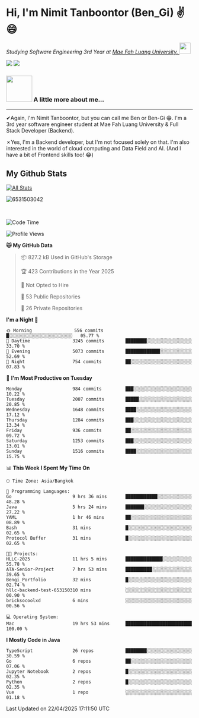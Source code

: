 # Hi, I'm Nimit Tanboontor (Ben_Gi) ✌😄
<p><em>Studying Software Engineering 3rd Year at <a href="https://en.mfu.ac.th/home.html"> Mae Fah Luang University.
</a><img src="https://media.giphy.com/media/WUlplcMpOCEmTGBtBW/giphy.gif" width="30"> </em></p>


[![](https://img.shields.io/badge/linkedin-%230077B5.svg?style=for-the-badge&logo=linkedin)]([https://www.linkedin.com/in/thanaphoom-babparn/](https://www.linkedin.com/in/nimit-tanbooutor-798139246/))
[![](https://img.shields.io/badge/Medium-12100E?style=for-the-badge&logo=medium&logoColor=white)](https://medium.com/@nimittanbooutor)

### <img src="https://media.giphy.com/media/VgCDAzcKvsR6OM0uWg/giphy.gif" width="70"> A little more about me...  

<hr> <!-- Horizontal line -->

&#10004;Again, I'm Nimit Tanboontor, but you can call me Ben or Ben-Gi 😁. I'm a 3rd year software engineer student at Mae Fah Luang University & Full Stack Developer (Backend).

&#10007;Yes, I'm a Backend developer, but I'm not focused solely on that. I'm also interested in the world of cloud computing and Data Field and AI. (And I have a bit of Frontend skills too! 😂)


## My Github Stats

[![All Stats](https://github-readme-stats.vercel.app/api?username=6531503042&show_icons=true&theme=algolia)](https://github.com/6531503042)

<p><img align="center" src="https://github-readme-streak-stats.herokuapp.com/?user=6531503042&" alt="6531503042" /></p>

<br />


<!--START_SECTION:waka-->
![Code Time](http://img.shields.io/badge/Code%20Time-486%20hrs%2027%20mins-blue)

![Profile Views](http://img.shields.io/badge/Profile%20Views-6-blue)

**🐱 My GitHub Data** 

> 📦 827.2 kB Used in GitHub's Storage 
 > 
> 🏆 423 Contributions in the Year 2025
 > 
> 🚫 Not Opted to Hire
 > 
> 📜 53 Public Repositories 
 > 
> 🔑 26 Private Repositories 
 > 
**I'm a Night 🦉** 

```text
🌞 Morning                556 commits         █░░░░░░░░░░░░░░░░░░░░░░░░   05.77 % 
🌆 Daytime                3245 commits        ████████░░░░░░░░░░░░░░░░░   33.70 % 
🌃 Evening                5073 commits        █████████████░░░░░░░░░░░░   52.69 % 
🌙 Night                  754 commits         ██░░░░░░░░░░░░░░░░░░░░░░░   07.83 % 
```
📅 **I'm Most Productive on Tuesday** 

```text
Monday                   984 commits         ███░░░░░░░░░░░░░░░░░░░░░░   10.22 % 
Tuesday                  2007 commits        █████░░░░░░░░░░░░░░░░░░░░   20.85 % 
Wednesday                1648 commits        ████░░░░░░░░░░░░░░░░░░░░░   17.12 % 
Thursday                 1284 commits        ███░░░░░░░░░░░░░░░░░░░░░░   13.34 % 
Friday                   936 commits         ██░░░░░░░░░░░░░░░░░░░░░░░   09.72 % 
Saturday                 1253 commits        ███░░░░░░░░░░░░░░░░░░░░░░   13.01 % 
Sunday                   1516 commits        ████░░░░░░░░░░░░░░░░░░░░░   15.75 % 
```


📊 **This Week I Spent My Time On** 

```text
🕑︎ Time Zone: Asia/Bangkok

💬 Programming Languages: 
Go                       9 hrs 36 mins       ████████████░░░░░░░░░░░░░   48.28 % 
Java                     5 hrs 24 mins       ███████░░░░░░░░░░░░░░░░░░   27.22 % 
YAML                     1 hr 46 mins        ██░░░░░░░░░░░░░░░░░░░░░░░   08.89 % 
Bash                     31 mins             █░░░░░░░░░░░░░░░░░░░░░░░░   02.65 % 
Protocol Buffer          31 mins             █░░░░░░░░░░░░░░░░░░░░░░░░   02.65 % 

🐱‍💻 Projects: 
HLLC-2025                11 hrs 5 mins       ██████████████░░░░░░░░░░░   55.78 % 
ATA-Senior-Project       7 hrs 53 mins       ██████████░░░░░░░░░░░░░░░   39.65 % 
Bengi_Portfolio          32 mins             █░░░░░░░░░░░░░░░░░░░░░░░░   02.74 % 
hllc-backend-test-653150310 mins             ░░░░░░░░░░░░░░░░░░░░░░░░░   00.90 % 
bricksocoolxd            6 mins              ░░░░░░░░░░░░░░░░░░░░░░░░░   00.56 % 

💻 Operating System: 
Mac                      19 hrs 53 mins      █████████████████████████   100.00 % 
```

**I Mostly Code in Java** 

```text
TypeScript               26 repos            ████████░░░░░░░░░░░░░░░░░   30.59 % 
Go                       6 repos             ██░░░░░░░░░░░░░░░░░░░░░░░   07.06 % 
Jupyter Notebook         2 repos             █░░░░░░░░░░░░░░░░░░░░░░░░   02.35 % 
Python                   2 repos             █░░░░░░░░░░░░░░░░░░░░░░░░   02.35 % 
Vue                      1 repo              ░░░░░░░░░░░░░░░░░░░░░░░░░   01.18 % 
```




 Last Updated on 22/04/2025 17:11:50 UTC
<!--END_SECTION:waka-->
